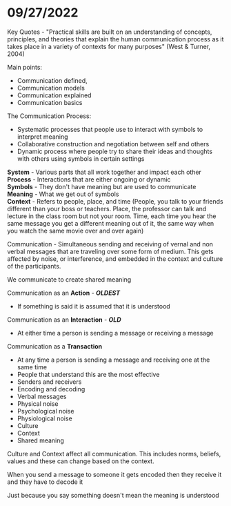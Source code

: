 # 09/27/2022

Key Quotes - "Practical skills are built on an understanding of concepts, principles, and theories that explain the human communication process as it takes place in a variety of contexts for many purposes" (West & Turner, 2004)

Main points:

- Communication defined,
- Communication models
- Communication explained
- Communication basics

The Communication Process:

- Systematic processes that people use to interact with symbols to interpret meaning
- Collaborative construction and negotiation between self and others
- Dynamic process where people try to share their ideas and thoughts with others using symbols in certain settings

**System** - Various parts that all work together and impact each other  
**Process** - Interactions that are either ongoing or dynamic  
**Symbols** - They don't have meaning but are used to communicate  
**Meaning** - What we get out of symbols  
**Context** - Refers to people, place, and time (People, you talk to your friends different than your boss or teachers. Place, the professor can talk and lecture in the class room but not your room. Time, each time you hear the same message you get a different meaning out of it, the same way when you watch the same movie over and over again)

Communication - Simultaneous sending and receiving of vernal and non verbal messages that are traveling over some form of medium. This gets affected by noise, or interference, and embedded in the context and culture of the participants.

We communicate to create shared meaning

Communication as an **Action** - ***OLDEST***  

- If something is said it is assumed that it is understood

Communication as an **Interaction** - ***OLD***

- At either time a person is sending a message or receiving a message

Communication as a **Transaction**

- At any time a person is sending a message and receiving one at the same time
- People that understand this are the most effective
- Senders and receivers
- Encoding and decoding
- Verbal messages
- Physical noise
- Psychological noise
- Physiological noise
- Culture
- Context
- Shared meaning

Culture and Context affect all communication. This includes norms, beliefs, values and these can change based on the context.

When you send a message to someone it gets encoded then they receive it and they have to decode it

Just because you say something doesn't mean the meaning is understood

